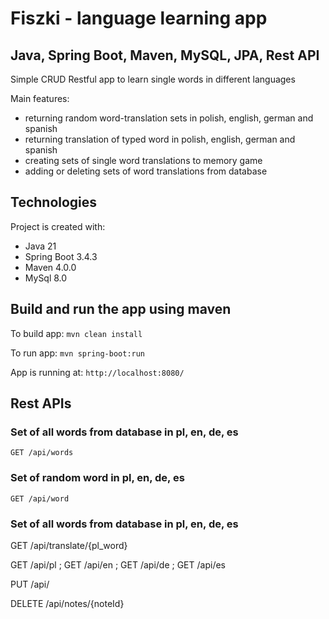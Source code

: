 # Fiszki - language learning app 
## Java, Spring Boot, Maven, MySQL, JPA, Rest API 
Simple CRUD Restful app to learn single words in different languages 

Main features:
* returning random word-translation sets in polish, english, german and spanish
* returning translation of typed word in polish, english, german and spanish
* creating sets of single word translations to memory game
* adding or deleting sets of word translations from database

## Technologies
Project is created with:
* Java 21
* Spring Boot 3.4.3
* Maven 4.0.0
* MySql 8.0

## Build and run the app using maven
To build app:  `mvn clean install`

To run app: `mvn spring-boot:run`

App is running at: `http://localhost:8080/`

## Rest APIs

### Set of all words from database in pl, en, de, es
`GET /api/words`

### Set of random word in pl, en, de, es
`GET /api/word`

### Set of all words from database in pl, en, de, es
GET /api/translate/{pl_word}

GET /api/pl ; GET /api/en ; GET /api/de ; GET /api/es

PUT /api/

DELETE /api/notes/{noteId}

